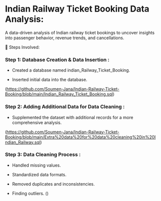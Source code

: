   # Indian Railway Ticket Booking Data Analysis:
A data-driven analysis of Indian railway ticket bookings to uncover insights into passenger behavior, revenue trends, and cancellations.

📂 Steps Involved:
### Step 1: Database Creation & Data Insertion :

* Created a database named indian_Railway_Ticket_Booking.

* Inserted initial data into the database.
  
(https://github.com/Soumen-Jana/Indian-Railway-Ticket-Booking/blob/main/Indian_Railway_Ticket_Booking.sql)
### Step 2: Adding Additional Data for Data Cleaning :

* Supplemented the dataset with additional records for a more comprehensive analysis.
  
 (https://github.com/Soumen-Jana/Indian-Railway-Ticket-Booking/blob/main/Extra%20data%20for%20data%20cleaning%20in%20Indian_Railway.sql)

### Step 3: Data Cleaning Process :

* Handled missing values.

* Standardized data formats.

* Removed duplicates and inconsistencies.

* Finding outliers.
()

